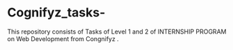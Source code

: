 # Cognifyz_tasks-
This repository consists of  Tasks of Level 1 and 2 of INTERNSHIP PROGRAM  on Web Development from Congnifyz .
